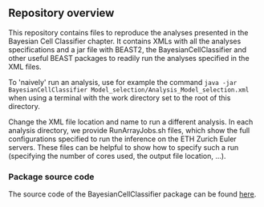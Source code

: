 ## Repository overview
This repository contains files to reproduce the analyses presented in
the Bayesian Cell Classifier chapter. It contains XMLs with all the analyses specifications
 and a jar file with BEAST2, the BayesianCellClassifier and other useful BEAST packages
 to readily run the analyses specified in the XML files.

 To 'naively' run an analysis, use for example the command
`java -jar BayesianCellClassifier Model_selection/Analysis_Model_selection.xml`
 when using a terminal with the work directory set to the root of this directory.

 Change the XML file location and name to run a different analysis.
 In each analysis directory, we provide RunArrayJobs.sh files, which show the
 full configurations specified to run the inference on the ETH Zurich Euler servers.
 These files can be helpful to show how to specify such a run
 (specifying the number of cores used, the output file location, ...).


### Package source code
The source code of the BayesianCellClassifier package can be found [here](https://github.com/jscire/BayesianCellClassifier).

